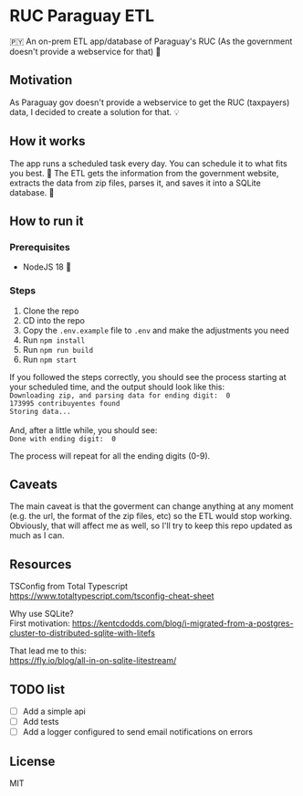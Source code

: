 # RUC Paraguay ETL
🇵🇾 An on-prem ETL app/database of Paraguay's RUC (As the government doesn't provide a webservice for that) 🏢

## Motivation
As Paraguay gov doesn't provide a webservice to get the RUC (taxpayers) data, I decided to create a solution for that. 💡

## How it works
The app runs a scheduled task every day. You can schedule it to what fits you best. 🔄
The ETL gets the information from the government website, extracts the data from zip files, parses it, and saves it into a SQLite database. 💾

## How to run it
### Prerequisites
- NodeJS 18 🚀

### Steps
1. Clone the repo
2. CD into the repo
3. Copy the `.env.example` file to `.env` and make the adjustments you need
4. Run `npm install`
5. Run `npm run build`
6. Run `npm start`

If you followed the steps correctly, you should see the process starting at your scheduled time, and the output should look like this:
<br>
`Downloading zip, and parsing data for ending digit:  0`<br>
`173995 contribuyentes found`<br>
`Storing data...`<br><br>
And, after a little while, you should see:<br>
`Done with ending digit:  0`


The process will repeat for all the ending digits (0-9).

## Caveats
The main caveat is that the goverment can change anything at any moment (e.g. the url, the format of the zip files, etc) so the ETL would stop working. Obviously, that will affect me as well, so I'll try to keep this repo updated as much as I can.

## Resources
TSConfig from Total Typescript<br>
https://www.totaltypescript.com/tsconfig-cheat-sheet

Why use SQLite?<br>
First motivation:
https://kentcdodds.com/blog/i-migrated-from-a-postgres-cluster-to-distributed-sqlite-with-litefs

That lead me to this:<br>
https://fly.io/blog/all-in-on-sqlite-litestream/

## TODO list
- [ ] Add a simple api
- [ ] Add tests
- [ ] Add a logger configured to send email notifications on errors

## License
MIT

